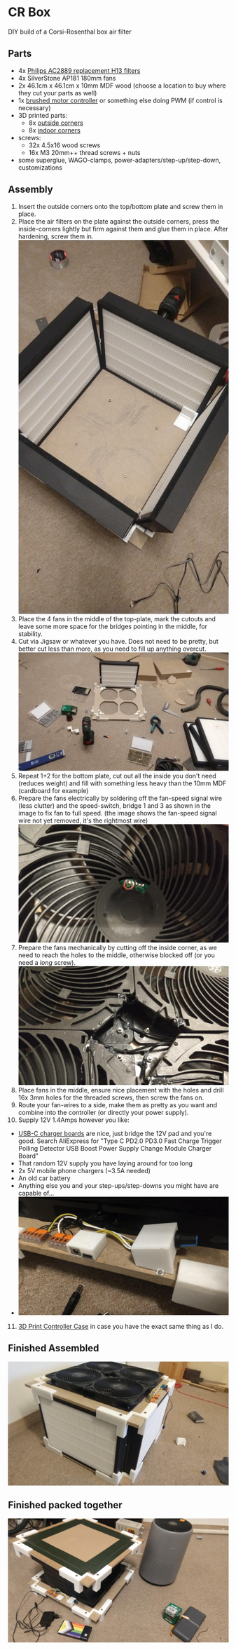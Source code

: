 # CR Box

DIY build of a Corsi-Rosenthal box air filter

## Parts

- 4x [Philips AC2889 replacement H13 filters](https://www.kaufland.de/product/469522892)
- 4x SilverStone AP181 180mm fans
- 2x 46.1cm x 46.1cm x 10mm MDF wood (choose a location to buy where they cut your parts as well)
- 1x [brushed motor controller](https://www.amazon.de/gp/product/B07X5JZX4M) or something else doing PWM (if control is necessary)
- 3D printed parts:
    - 8x [outside corners](3d_outside_corner.stl)
    - 8x [indoor corners](3d_inside_corner.stl)
- screws:
    - 32x 4.5x16 wood screws
    - 16x M3 20mm++ thread screws + nuts
- some superglue, WAGO-clamps, power-adapters/step-up/step-down, customizations

## Assembly

1. Insert the outside corners onto the top/bottom plate and screw them in place.
2. Place the air filters on the plate against the outside corners, press the inside-corners lightly but firm against them and glue them in place. After hardening, screw them in. ![4 filters standing on the wood plate with a inside corner shown](inside-corners.jpeg)
3. Place the 4 fans in the middle of the top-plate, mark the cutouts and leave some more space for the bridges pointing in the middle, for stability.
4. Cut via Jigsaw or whatever you have. Does not need to be pretty, but better cut less than more, as you need to fill up anything overcut. ![4 cutouts inside the top plate](build-process.jpeg)
5. Repeat 1+2 for the bottom plate, cut out all the inside you don't need (reduces weight) and fill with something less heavy than the 10mm MDF (cardboard for example)
6. Prepare the fans electrically by soldering off the fan-speed signal wire (less clutter) and the speed-switch, bridge 1 and 3 as shown in the image to fix fan to full speed. (the image shows the fan-speed signal wire not yet removed, it's the rightmost wire) ![fan-pins. bridge 1 and 3, solder off the right-most](fan-pins.jpeg)
7. Prepare the fans mechanically by cutting off the inside corner, as we need to reach the holes to the middle, otherwise blocked off (or you need a _long_ screw). ![see that the corners of the fans are cut off](fan-cutouts.jpeg)
8. Place fans in the middle, ensure nice placement with the holes and drill 16x 3mm holes for the threaded screws, then screw the fans on.
9. Route your fan-wires to a side, make them as pretty as you want and combine into the controller (or directly your power supply).
10. Supply 12V 1.4Amps however you like:
  - [USB-C charger boards](https://www.aliexpress.com/item/1005005324613468.html) are nice, just bridge the 12V pad and you're good. Search AliExpress for "Type C PD2.0 PD3.0 Fast Charge Trigger Polling Detector USB Boost Power Supply Change Module Charger Board"
  - That random 12V supply you have laying around for too long
  - 2x 5V mobile phone chargers (~3.5A needed)
  - An old car battery
  - Anything else you and your step-ups/step-downs you might have are capable of...
  - ![electronic parts](electronic-parts.jpeg)
11. [3D Print Controller Case](3d_controllercase.stl) in case you have the exact same thing as I do.

## Finished Assembled

![The assembled box](assembled.jpeg)

## Finished packed together

![The disassembled box](disassembled.jpeg)


